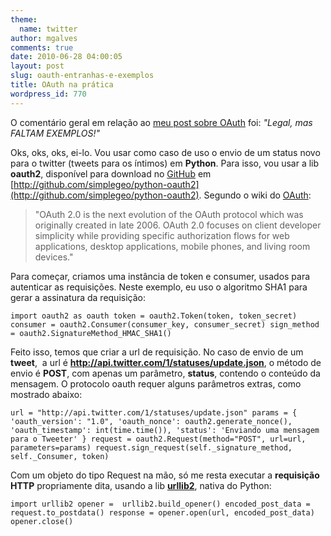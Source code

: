 ```yaml
---
theme:
  name: twitter
author: mgalves
comments: true
date: 2010-06-28 04:00:05
layout: post
slug: oauth-entranhas-e-exemplos
title: OAuth na prática
wordpress_id: 770
---
```


O comentário geral em relação ao [meu post sobre OAuth](http://log4dev.com/2010/06/23/oauth/) foi: _"Legal, mas FALTAM EXEMPLOS!"_

Oks, oks, oks, ei-lo. Vou usar como caso de uso o envio de um status novo para o twitter (tweets para os íntimos) em **Python**. Para isso, vou usar a lib **oauth2**, disponível para download no [GitHub](http://github.com) em [http://github.com/simplegeo/python-oauth2](http://github.com/simplegeo/python-oauth2). Segundo o wiki do [OAuth](http://wiki.oauth.net/OAuth-2):


> "OAuth 2.0 is the next evolution of the OAuth protocol which was originally created in late 2006. OAuth 2.0 focuses on client developer simplicity while providing specific authorization flows for web applications, desktop applications, mobile phones, and living room devices."


Para começar, criamos uma instância de token e consumer, usados para autenticar as requisições. Neste exemplo, eu uso o algoritmo SHA1 para gerar a assinatura da requisição:

`import oauth2 as oauth
token = oauth2.Token(token, token_secret)
consumer = oauth2.Consumer(consumer_key, consumer_secret)
sign_method = oauth2.SignatureMethod_HMAC_SHA1()`

Feito isso, temos que criar a url de requisição. No caso de envio de um **tweet**,  a url é **http://api.twitter.com/1/statuses/update.json**, o método de envio é **POST**, com apenas um parâmetro, **status**, contendo o conteúdo da mensagem. O protocolo oauth requer alguns parâmetros extras, como mostrado abaixo:



`url = "http://api.twitter.com/1/statuses/update.json"
params = {
'oauth_version': "1.0",
'oauth_nonce': oauth2.generate_nonce(),
'oauth_timestamp': int(time.time()),
'status': 'Enviando uma mensagem para o Tweeter'
}
request = oauth2.Request(method="POST", url=url, parameters=params)
request.sign_request(self._signature_method, self._Consumer, token)
`

Com um objeto do tipo Request na mão, só me resta executar a **requisição HTTP** propriamente dita, usando a lib [**urllib2**](http://docs.python.org/library/urllib2.html), nativa do Python: 



`import urllib2
opener =  urllib2.build_opener()
encoded_post_data = request.to_postdata()
response = opener.open(url, encoded_post_data)
opener.close()`
